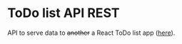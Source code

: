 # ToDo list API REST

API to serve data to ~~another~~ a React ToDo list app ([here](https://github.com/mariogl/todo-list)).
